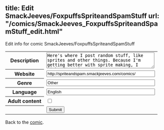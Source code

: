 title: Edit SmackJeeves/FoxpuffsSpriteandSpamStuff
url: "/comics/SmackJeeves_FoxpuffsSpriteandSpamStuff_edit.html"
---
Edit info for comic SmackJeeves/FoxpuffsSpriteandSpamStuff

<form name="comic" action="http://gaepostmail.appspot.com/comic/" method="post">
<table class="comicinfo">
<tr>
<th>Description</th><td><textarea name="description" cols="40" rows="3">Here's where I post random stuff, like sprites and other things. Because I'm getting better with sprite making, I might do sprite requests, too. I'm getting even better now so I'll be able to do more complicated requests, but only with foxes currently. I can't do hair yet, so don't bother asking for that. Also, when requesting for sprites you have to be specific or I'll get confused. Also, any plots that only involves my characters go here until further notice.</textarea></td>
</tr>
<tr>
<th>Website</th><td><input type="text" name="url" value="http://spriteandspam.smackjeeves.com/comics/" size="40"/></td>
</tr>
<tr>
<th>Genre</th><td><input type="text" name="genre" value="Other" size="40"/></td>
</tr>
<tr>
<th>Language</th><td><input type="text" name="language" value="English" size="40"/></td>
</tr>
<tr>
<th>Adult content</th><td><input type="checkbox" name="adult" value="adult" /></td>
</tr>
<tr>
<th></th><td>
<input type="hidden" name="comic" value="SmackJeeves_FoxpuffsSpriteandSpamStuff" />
<input type="submit" name="submit" value="Submit" />
</td>
</tr>
</table>
</form>

Back to the [comic](SmackJeeves_FoxpuffsSpriteandSpamStuff.html).
